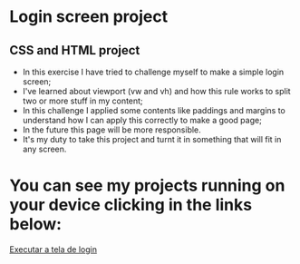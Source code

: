 # Login screen project
## CSS and HTML project

- In this exercise I have tried to challenge myself to make a simple login screen;
- I've learned about viewport (vw and vh) and how this rule works to split two or more stuff in my content;
- In this challenge I applied some contents like paddings and margins to understand how I can apply this correctly to make a good page;
- In the future this page will be more responsible. 
- It's my duty to take this project and turnt it in something that will fit in any screen. 

# You can see my projects running on your device clicking in the links below: 
<a href="https://andredelcorso.github.io/tela-login/login-page">Executar a tela de login </a>